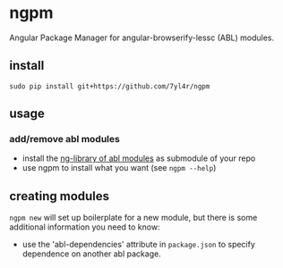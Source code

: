# ngpm
Angular Package Manager for angular-browserify-lessc (ABL) modules.


## install
```
sudo pip install git+https://github.com/7yl4r/ngpm
```

## usage
### add/remove abl modules

* install the [ng-library of abl modules](https://github.com/7yl4r/ng-library) as submodule of your repo
* use ngpm to install what you want (see `ngpm --help`)

## creating modules
`ngpm new` will set up boilerplate for a new module, but there is some additional information you need to know:

* use the 'abl-dependencies' attribute in `package.json` to specify dependence on another abl package.
